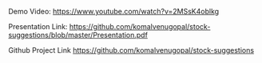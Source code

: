 Demo Video:
https://www.youtube.com/watch?v=2MSsK4oblkg

Presentation Link:
https://github.com/komalvenugopal/stock-suggestions/blob/master/Presentation.pdf

Github Project Link
https://github.com/komalvenugopal/stock-suggestions

